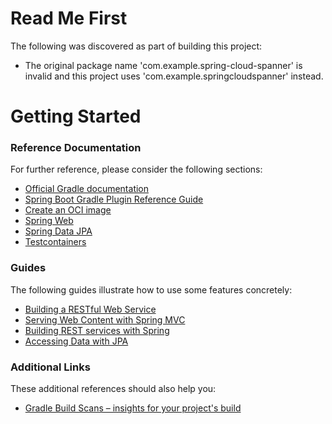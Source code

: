 # Read Me First
The following was discovered as part of building this project:

* The original package name 'com.example.spring-cloud-spanner' is invalid and this project uses 'com.example.springcloudspanner' instead.

# Getting Started

### Reference Documentation
For further reference, please consider the following sections:

* [Official Gradle documentation](https://docs.gradle.org)
* [Spring Boot Gradle Plugin Reference Guide](https://docs.spring.io/spring-boot/docs/2.6.11/gradle-plugin/reference/html/)
* [Create an OCI image](https://docs.spring.io/spring-boot/docs/2.6.11/gradle-plugin/reference/html/#build-image)
* [Spring Web](https://docs.spring.io/spring-boot/docs/2.6.11/reference/htmlsingle/#web)
* [Spring Data JPA](https://docs.spring.io/spring-boot/docs/2.6.11/reference/htmlsingle/#data.sql.jpa-and-spring-data)
* [Testcontainers](https://www.testcontainers.org/)

### Guides
The following guides illustrate how to use some features concretely:

* [Building a RESTful Web Service](https://spring.io/guides/gs/rest-service/)
* [Serving Web Content with Spring MVC](https://spring.io/guides/gs/serving-web-content/)
* [Building REST services with Spring](https://spring.io/guides/tutorials/rest/)
* [Accessing Data with JPA](https://spring.io/guides/gs/accessing-data-jpa/)

### Additional Links
These additional references should also help you:

* [Gradle Build Scans – insights for your project's build](https://scans.gradle.com#gradle)

